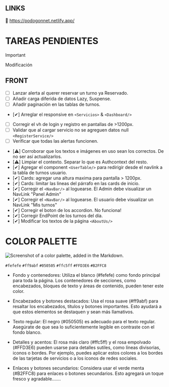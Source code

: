 ## LINKS

🔗 https://podogonnet.netlify.app/

# TAREAS PENDIENTES

> [!IMPORTANT]
> Modificación

## FRONT

- [ ] Lanzar alerta al querer reservar un turno ya Reservado.
- [ ] Añadir carga diferida de datos Lazy, Suspense.
- [ ] Añadir paginación en las tablas de turnos.
- [✔] Arreglar el responsive en `<Servicios>` & `<Dashboard/>`
- [ ] Corregir el vh de login y registro en pantallas de >1200px.
- [ ] Validar que al cargar servicio no se agreguen datos null `<RegisterService/>`
- [ ] Verificar que todas las alertas funcionen.
- [⚠️] Corroborar que los textos e imágenes en uso sean los correctos. De no ser así actualizarlos.
- [⚠️] Limpiar el contexto. Separar lo que es Authcontext del resto.
- [✔] Agregar el component `<UserTable/>` para redirigir desde el navlink a la tabla de turnos usuario.
- [✔] Cards: agregar una altura maxima para pantalla > 1200px.
- [✔] Cards: limitar las lineas del párrafo en las cards de inicio.
- [✔] Corregir el `<NavBar/>` al loguearse. El Admin debe visualizar un NavLink "Panel Admin"
- [✔] Corregir el `<NavBar/>` al loguearse. El usuario debe visualizar un NavLink "Mis turnos"
- [✔] Corregir el boton de los accordion. No funciona!
- [✔] Corregir EndPoint de los turnos del día.
- [✔] Modificar los textos de la página `<AboutUs/>`

# COLOR PALETTE

![Screenshot of a color palette, added in the Markdown.](https://github.com/EzeArc/Proyecto-PodoGonnet/blob/main/PodoFrontGonnet/src/assets/color-palette-podologia.png)

`#fefefe`
`#ff9abf`
`#050505`
`#ffc5ff`
`#FFD3E6`
`#B2FFC8`

- Fondo y contenedores: Utiliza el blanco (#fefefe) como fondo principal para toda la página. Los contenedores de secciones, como encabezados, bloques de texto y áreas de contenido, pueden tener este color.

- Encabezados y botones destacados: Usa el rosa suave (#ff9abf) para resaltar los encabezados, títulos y botones importantes. Esto ayudará a que estos elementos se destaquen y sean más llamativos.

- Texto regular: El negro (#050505) es adecuado para el texto regular. Asegúrate de que sea lo suficientemente legible en contraste con el fondo blanco.

- Detalles y acentos: El rosa más claro (#ffc5ff) y el rosa empolvado (#FFD3E6) pueden usarse para detalles sutiles, como líneas divisorias, iconos o bordes. Por ejemplo, puedes aplicar estos colores a los bordes de las tarjetas de servicios o a los íconos de redes sociales.

- Enlaces y botones secundarios: Considera usar el verde menta (#B2FFC8) para enlaces o botones secundarios. Esto agregará un toque fresco y agradable.......
